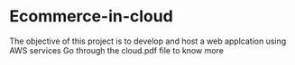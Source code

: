 # Ecommerce-in-cloud
The objective of this project is to develop and host a web applcation using AWS services
Go through the cloud.pdf file to know more
